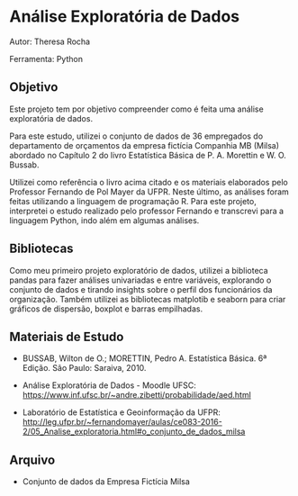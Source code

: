 # Análise Exploratória de Dados

Autor: Theresa Rocha

Ferramenta: Python

## Objetivo

Este projeto tem por objetivo compreender como é feita uma análise exploratória de dados. 

Para este estudo, utilizei o conjunto de dados de 36 empregados do departamento de orçamentos da empresa fictícia Companhia MB (Milsa) abordado no Capítulo 2 do livro Estatística Básica de P. A. Morettin e W. O. Bussab.

Utilizei como referência o livro acima citado e os materiais elaborados pelo Professor Fernando de Pol Mayer da UFPR. Neste último, as análises foram feitas utilizando a linguagem de programação R. Para este projeto, interpretei o estudo realizado pelo professor Fernando e transcrevi para a linguagem Python, indo além em algumas análises.

## Bibliotecas

Como meu primeiro projeto exploratório de dados, utilizei a biblioteca pandas para fazer análises univariadas e entre variáveis, explorando o conjunto de dados e tirando insights sobre o perfil dos funcionários da organização. Também utilizei as bibliotecas matplotib e seaborn para criar gráficos de dispersão, boxplot e barras empilhadas.

## Materiais de Estudo

- BUSSAB, Wilton de O.; MORETTIN, Pedro A. Estatística Básica. 6ª Edição. São Paulo: Saraiva, 2010.

- Análise Exploratória de Dados - Moodle UFSC: https://www.inf.ufsc.br/~andre.zibetti/probabilidade/aed.html

- Laboratório de Estatística e Geoinformação da UFPR: http://leg.ufpr.br/~fernandomayer/aulas/ce083-2016-2/05_Analise_exploratoria.html#o_conjunto_de_dados_milsa

## Arquivo

- Conjunto de dados da Empresa Fictícia Milsa





